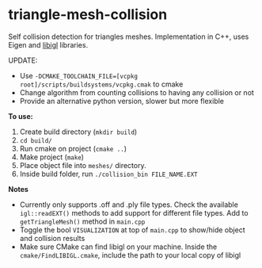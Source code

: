 # triangle-mesh-collision

Self collision detection for triangles meshes. Implementation in C++, uses Eigen and [libigl](http://libigl.github.io/libigl/) libraries.


UPDATE:

+ Use `-DCMAKE_TOOLCHAIN_FILE=[vcpkg root]/scripts/buildsystems/vcpkg.cmak` to cmake
+ Change algorithm from counting collisions to having any collision or not
+ Provide an alternative python version, slower but more flexible



**To use:**  
  1. Create build directory (`mkdir build`)  
  2. `cd build/`  
  3. Run cmake on project (`cmake ..`)  
  4. Make project (`make`)  
  5. Place object file into `meshes/` directory. 
  6. Inside build folder, run `./collision_bin FILE_NAME.EXT`

**Notes**

* Currently only supports .off and .ply file types. Check the available `igl::readEXT()` methods to add support for different file types. Add to `getTriangleMesh()` method in `main.cpp`
* Toggle the bool `VISUALIZATION` at top of `main.cpp` to show/hide object and collision results
* Make sure CMake can find libigl on your machine. Inside the `cmake/FindLIBIGL.cmake`, include the path to your local copy of libigl
